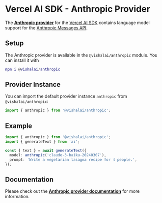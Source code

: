 # Vercel AI SDK - Anthropic Provider

The **[Anthropic provider](https://sdk.vercel.ai/providers/ai-sdk-providers/anthropic)** for the [Vercel AI SDK](https://sdk.vercel.ai/docs) contains language model support for the [Anthropic Messages API](https://docs.anthropic.com/claude/reference/messages_post).

## Setup

The Anthropic provider is available in the `@vishalai/anthropic` module. You can install it with

```gi
npm i @vishalai/anthropic
```

## Provider Instance

You can import the default provider instance `anthropic` from `@vishalai/anthropic`:

```ts
import { anthropic } from '@vishalai/anthropic';
```

## Example

```ts
import { anthropic } from '@vishalai/anthropic';
import { generateText } from 'ai';

const { text } = await generateText({
  model: anthropic('claude-3-haiku-20240307'),
  prompt: 'Write a vegetarian lasagna recipe for 4 people.',
});
```

## Documentation

Please check out the **[Anthropic provider documentation](https://sdk.vercel.ai/providers/ai-sdk-providers/anthropic)** for more information.
